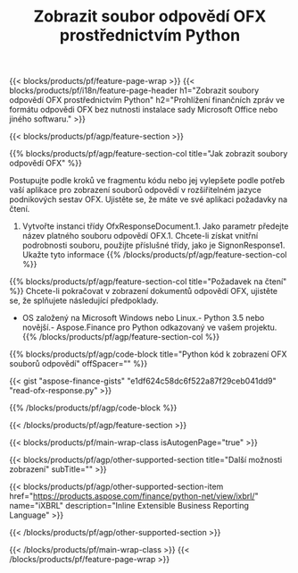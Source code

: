 ﻿---
title: Zobrazit soubor odpovědí OFX prostřednictvím Python
description: Ukázkový kód pro zobrazení souboru odpovědí OFX. Použijte ukázkový kód API k zobrazení dávkových souborů odpovědí OFX v aplikacích založených na Python. 
url: /cs/python-net/view/ofx-response/
family: finance
platformtag: python
feature: view
informat: OFX response
outformat: 
otherformats: 
---
{{< blocks/products/pf/feature-page-wrap >}}
{{< blocks/products/pf/i18n/feature-page-header h1="Zobrazit soubory odpovědí OFX prostřednictvím Python" h2="Prohlížení finančních zpráv ve formátu odpovědi OFX bez nutnosti instalace sady Microsoft Office nebo jiného softwaru." >}}

{{< blocks/products/pf/agp/feature-section >}}

{{% blocks/products/pf/agp/feature-section-col title="Jak zobrazit soubory odpovědí OFX" %}}

Postupujte podle kroků ve fragmentu kódu nebo jej vylepšete podle potřeb vaší aplikace pro zobrazení souborů odpovědí v rozšiřitelném jazyce podnikových sestav OFX. Ujistěte se, že máte ve své aplikaci požadavky na čtení.

1. Vytvořte instanci třídy OfxResponseDocument.1. Jako parametr předejte název platného souboru odpovědí OFX.1. Chcete-li získat vnitřní podrobnosti souboru, použijte příslušné třídy, jako je SignonResponse1. Ukažte tyto informace
{{% /blocks/products/pf/agp/feature-section-col %}}

{{% blocks/products/pf/agp/feature-section-col title="Požadavek na čtení" %}}
Chcete-li pokračovat v zobrazení dokumentů odpovědí OFX, ujistěte se, že splňujete následující předpoklady. 
- OS založený na Microsoft Windows nebo Linux.- Python 3.5 nebo novější.- Aspose.Finance pro Python odkazovaný ve vašem projektu.{{% /blocks/products/pf/agp/feature-section-col %}}

{{% blocks/products/pf/agp/code-block title="Python kód k zobrazení OFX souborů odpovědí" offSpacer="" %}}

{{< gist "aspose-finance-gists" "e1df624c58dc6f522a87f29ceb041dd9" "read-ofx-response.py" >}}

{{% /blocks/products/pf/agp/code-block %}}

{{< /blocks/products/pf/agp/feature-section >}}

{{< blocks/products/pf/main-wrap-class isAutogenPage="true" >}}

{{< blocks/products/pf/agp/other-supported-section title="Další možnosti zobrazení" subTitle="" >}}

{{< blocks/products/pf/agp/other-supported-section-item href="https://products.aspose.com/finance/python-net/view/ixbrl/" name="iXBRL" description="Inline Extensible Business Reporting Language" >}}

{{< /blocks/products/pf/agp/other-supported-section >}}

{{< /blocks/products/pf/main-wrap-class >}}
{{< /blocks/products/pf/feature-page-wrap >}}